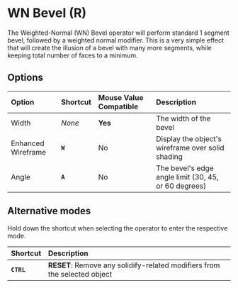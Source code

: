 # WN Bevel (<span title="Recallable">R</span>)

The Weighted-Normal (WN) Bevel operator will perform standard 1 segment bevel, followed by a weighted normal modifier. This is a very simple effect that will create the illusion of a bevel with many more segments, while keeping total number of faces to a minimum.

[](../_media/wn-bevel.mp4 ':include')

## Options

| Option | Shortcut | Mouse Value Compatible | Description |
| :--- | :--- | :--- | :--- |
| Width | _None_ | **Yes** | The width of the bevel |
| Enhanced Wireframe | **`W`** | No | Display the object's wireframe over solid shading |
| Angle | **`A`** | No | The bevel's edge angle limit (30, 45, or 60 degrees) |

## Alternative modes

Hold down the shortcut when selecting the operator to enter the respective mode.

| Shortcut | Description |
| :--- | :--- |
| **`CTRL`** | **RESET**: Remove any solidify-related modifiers from the selected object |